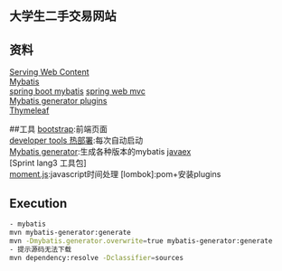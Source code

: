 ## 大学生二手交易网站

## 资料
[Serving Web Content](https://spring.io/guides/gs/serving-web-content/)  
[Mybatis](https://mybatis.org/mybatis-3/zh/getting-started.html)  
[spring boot mybatis](https://mybatis.org/spring-boot-starter/)
[spring web mvc](https://docs.spring.io/spring/docs/current/spring-framework-reference/web.html#spring-web)  
[Mybatis generator plugins](http://mybatis.org/generator/reference/plugins.html)  
[Thymeleaf](https://www.thymeleaf.org/doc/tutorials/3.0/usingthymeleaf.html)

##工具
[bootstrap](https://v3.bootcss.com/):前端页面  
[developer tools 热部署](https://docs.spring.io/spring-boot/docs/2.2.3.RELEASE/reference/html/using-spring-boot.html#using-boot-devtools-restart):每次自动启动  
[Mybatis generator](http://mybatis.org/generator):生成各种版本的mybatis
[javaex](http://doc.javaex.cn/javaex/index.html)  
[Sprint lang3 工具包]   
[moment.js](http://momentjs.cn/):javascript时间处理 
[lombok]:pom+安装plugins
## Execution
```bash
- mybatis
mvn mybatis-generator:generate
mvn -Dmybatis.generator.overwrite=true mybatis-generator:generate
- 提示源码无法下载
mvn dependency:resolve -Dclassifier=sources
```  
